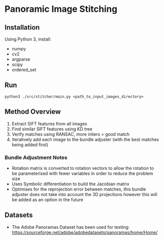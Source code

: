 # Panoramic Image Stitching

## Installation
Using Python 3, install:
- numpy
- cv2
- argparse
- scipy
- ordered_set

## Run
```
python3 ./src/stitcher/main.py <path_to_input_images_directory>
```

## Method Overview
1. Extract SIFT features from all images
2. Find similar SIFT features using KD tree
3. Verify matches using RANSAC, more inliers = good match
4. Iteratively add each image to the bundle adjuster (with the best matches being added first)

### Bundle Adjustment Notes
- Rotation matrix is converted to rotation vectors to allow the rotation to be parameterised with fewer variables in order to reduce the problem size
- Uses Symbolic differentiation to build the Jacobian matrix
- Optimises for the reprojection error between matches, this bundle adjuster does not take into account the 3D projections however this will be added as an option in the future

## Datasets
- The Adobe Panoramas Dataset has been used for testing: https://sourceforge.net/adobe/adobedatasets/panoramas/home/Home/